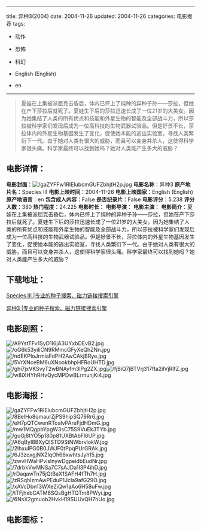 
---
title: 异种3(2004)
date: 2004-11-26
updated: 2004-11-26
categories: 电影推荐
tags:
- 动作
- 恐怖
- 科幻

- English (English)
- en
---


> 夏娃在上集被派屈克击昏后，体内已怀上了纯种的异种子孙——莎拉，但她在产下莎拉后就死了。夏娃生下后的莎拉迅速长成了一位21岁的大美女。因为她集结了人类的所有优点和技能和外星生物的智能及全部战斗力，所以莎拉被科学家们发现后成为一位高科技的生物武器试验品。但是好景不长，莎拉体内的外星生物基因发生了变化，促使她本能的逃出实验室，寻找人类繁衍下一代。由于她对人类有很大的威胁，而且可以变身并杀人，这使得科学家很头痛。科学家最终可以找到她吗？她对人类能产生多大的威胁？

## **电影详情**：

**电影封面**：<img src="https://image.tmdb.org/t/p/w200/gaZYFFw1RlEIubcmGUFZbhjtH2p.jpg" alt="/gaZYFFw1RlEIubcmGUFZbhjtH2p.jpg" title="/gaZYFFw1RlEIubcmGUFZbhjtH2p.jpg">
**电影名称**：异种3
**原产地片名**：Species III
**电影上映时间**：2004-11-26
**电影上映国家**：English (English)
**原产地语言**：en
**包含成人内容**：False
**是否纪录片**：False
**电影评分**：5.238
**评分人数**：380
**热门程度**：24.225
**电影时长**：
**电影导演**：
**电影主演**：
**电影简介**：夏娃在上集被派屈克击昏后，体内已怀上了纯种的异种子孙——莎拉，但她在产下莎拉后就死了。夏娃生下后的莎拉迅速长成了一位21岁的大美女。因为她集结了人类的所有优点和技能和外星生物的智能及全部战斗力，所以莎拉被科学家们发现后成为一位高科技的生物武器试验品。但是好景不长，莎拉体内的外星生物基因发生了变化，促使她本能的逃出实验室，寻找人类繁衍下一代。由于她对人类有很大的威胁，而且可以变身并杀人，这使得科学家很头痛。科学家最终可以找到她吗？她对人类能产生多大的威胁？

## **下载地址**：
[Species III |专业的种子搜索、磁力链接搜索引擎](https://movie.amd794.com:2083/?search=Species%20III&ordering=&mode=match_phrase&page_size=10&page=1)

[异种3 |专业的种子搜索、磁力链接搜索引擎](https://movie.amd794.com:2083/?search=%E5%BC%82%E7%A7%8D3&ordering=&mode=match_phrase&page_size=10&page=1)
 

## **电影剧照**：
<img src="https://image.tmdb.org/t/p/original/A9YstTFv1SyD1I6jA3UYxbDEvB2.jpg" alt="/A9YstTFv1SyD1I6jA3UYxbDEvB2.jpg" title="/A9YstTFv1SyD1I6jA3UYxbDEvB2.jpg"><img src="https://image.tmdb.org/t/p/original/oG6k53yiliCN9RMmcGFyXeQhZNn.jpg" alt="/oG6k53yiliCN9RMmcGFyXeQhZNn.jpg" title="/oG6k53yiliCN9RMmcGFyXeQhZNn.jpg"><img src="https://image.tmdb.org/t/p/original/ndEKPIoJrmiaFdPH2AwCAkjBRye.jpg" alt="/ndEKPIoJrmiaFdPH2AwCAkjBRye.jpg" title="/ndEKPIoJrmiaFdPH2AwCAkjBRye.jpg"><img src="https://image.tmdb.org/t/p/original/5VrXNceBM6uXNookbhpHFRoUHTD.jpg" alt="/5VrXNceBM6uXNookbhpHFRoUHTD.jpg" title="/5VrXNceBM6uXNookbhpHFRoUHTD.jpg"><img src="https://image.tmdb.org/t/p/original/ghi7jxVKSvyT2wBNAyfm3lPg2ZX.jpg" alt="/ghi7jxVKSvyT2wBNAyfm3lPg2ZX.jpg" title="/ghi7jxVKSvyT2wBNAyfm3lPg2ZX.jpg"><img src="https://image.tmdb.org/t/p/original/fjBiQ7jBTVrj317fta2ilVjRIfZ.jpg" alt="/fjBiQ7jBTVrj317fta2ilVjRIfZ.jpg" title="/fjBiQ7jBTVrj317fta2ilVjRIfZ.jpg"><img src="https://image.tmdb.org/t/p/original/w8iXHYhRHvQycMPDwBLrmunjKi4.jpg" alt="/w8iXHYhRHvQycMPDwBLrmunjKi4.jpg" title="/w8iXHYhRHvQycMPDwBLrmunjKi4.jpg">

## **电影海报**：
<img src="https://image.tmdb.org/t/p/original/gaZYFFw1RlEIubcmGUFZbhjtH2p.jpg" alt="/gaZYFFw1RlEIubcmGUFZbhjtH2p.jpg" title="/gaZYFFw1RlEIubcmGUFZbhjtH2p.jpg"><img src="https://image.tmdb.org/t/p/original/8BelHo8qmaurZjPS9hipSQ79Rr6.jpg" alt="/8BelHo8qmaurZjPS9hipSQ79Rr6.jpg" title="/8BelHo8qmaurZjPS9hipSQ79Rr6.jpg"><img src="https://image.tmdb.org/t/p/original/eH7pQTCwenRToalvPAreFjdHDmG.jpg" alt="/eH7pQTCwenRToalvPAreFjdHDmG.jpg" title="/eH7pQTCwenRToalvPAreFjdHDmG.jpg"><img src="https://image.tmdb.org/t/p/original/mw1MQgpbYpgW3sC75S9VuEk3TYb.jpg" alt="/mw1MQgpbYpgW3sC75S9VuEk3TYb.jpg" title="/mw1MQgpbYpgW3sC75S9VuEk3TYb.jpg"><img src="https://image.tmdb.org/t/p/original/guGj8tYO5p180p81UXBtAbFl6UP.jpg" alt="/guGj8tYO5p180p81UXBtAbFl6UP.jpg" title="/guGj8tYO5p180p81UXBtAbFl6UP.jpg"><img src="https://image.tmdb.org/t/p/original/A6qByI8BXyQISTD9StNWbrvlokW.jpg" alt="/A6qByI8BXyQISTD9StNWbrvlokW.jpg" title="/A6qByI8BXyQISTD9StNWbrvlokW.jpg"><img src="https://image.tmdb.org/t/p/original/2lhxuIPG0B0JWJF0tPpqPUrGRAk.jpg" alt="/2lhxuIPG0B0JWJF0tPpqPUrGRAk.jpg" title="/2lhxuIPG0B0JWJF0tPpqPUrGRAk.jpg"><img src="https://image.tmdb.org/t/p/original/6J3zqxgjNXZlqOh66xwhtsJyh15.jpg" alt="/6J3zqxgjNXZlqOh66xwhtsJyh15.jpg" title="/6J3zqxgjNXZlqOh66xwhtsJyh15.jpg"><img src="https://image.tmdb.org/t/p/original/zwvHWaHPvislnywDgpeidbEudNr.jpg" alt="/zwvHWaHPvislnywDgpeidbEudNr.jpg" title="/zwvHWaHPvislnywDgpeidbEudNr.jpg"><img src="https://image.tmdb.org/t/p/original/7drbkVwMNSa7C7sAJDa1I3P4ihD.jpg" alt="/7drbkVwMNSa7C7sAJDa1I3P4ihD.jpg" title="/7drbkVwMNSa7C7sAJDa1I3P4ihD.jpg"><img src="https://image.tmdb.org/t/p/original/rDaqawTn75jQtBaX1SAFH4fTh7H.jpg" alt="/rDaqawTn75jQtBaX1SAFH4fTh7H.jpg" title="/rDaqawTn75jQtBaX1SAFH4fTh7H.jpg"><img src="https://image.tmdb.org/t/p/original/zRSqhlzmAwPEduP1JcIa9afG29O.jpg" alt="/zRSqhlzmAwPEduP1JcIa9afG29O.jpg" title="/zRSqhlzmAwPEduP1JcIa9afG29O.jpg"><img src="https://image.tmdb.org/t/p/original/xAVcDbn13WXeZiQw1aAo6H58uFw.jpg" alt="/xAVcDbn13WXeZiQw1aAo6H58uFw.jpg" title="/xAVcDbn13WXeZiQw1aAo6H58uFw.jpg"><img src="https://image.tmdb.org/t/p/original/tTFjhxbCATM8SQsBgHTQTm8PWyi.jpg" alt="/tTFjhxbCATM8SQsBgHTQTm8PWyi.jpg" title="/tTFjhxbCATM8SQsBgHTQTm8PWyi.jpg"><img src="https://image.tmdb.org/t/p/original/6NsX2gmuob2HvkH19SUUvQH7hUo.jpg" alt="/6NsX2gmuob2HvkH19SUUvQH7hUo.jpg" title="/6NsX2gmuob2HvkH19SUUvQH7hUo.jpg">

## **电影图标**：


